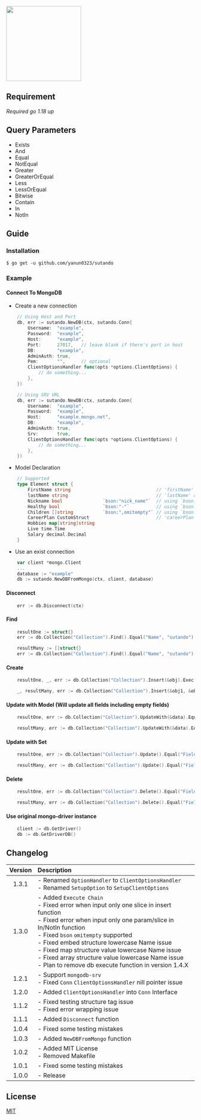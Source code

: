 <a href="."><img height="200" src="https://github.com/yanun0323/asset/blob/main/sutando.png?raw=true"></a>
## Requirement
*Required go 1.18 up*

## Query Parameters

- Exists
- And
- Equal
- NotEqual
- Greater
- GreaterOrEqual
- Less
- LessOrEqual
- Bitwise
- Contain
- In
- NotIn

## Guide

### Installation

```shell
$ go get -u github.com/yanun0323/sutando
```

### Example

#### Connect To MongoDB

- Create a new connection
```go
    // Using Host and Port
    db, err := sutando.NewDB(ctx, sutando.Conn{
        Username:  "example",
        Password:  "example",
        Host:      "example",
        Port:      27017,	// leave blank if there's port in host
        DB:        "example",
        AdminAuth: true,
        Pem:       "",		// optional
        ClientOptionsHandler func(opts *options.ClientOptions) {
            // do something...
        },
    })

    // Using SRV URL
    db, err := sutando.NewDB(ctx, sutando.Conn{
        Username:  "example",
        Password:  "example",
        Host:      "example.mongo.net",
        DB:        "example",
        AdminAuth: true,
        Srv:       true,
        ClientOptionsHandler func(opts *options.ClientOptions) {
            // do something...
        },
    })
```

- Model Declaration
```go
    // Supported
    type Element struct {
        FirstName string                                // 'firstName' as mongo db field key 
        lastName string                                 // 'lastName' as mongo db field key
        Nickname bool               `bson:"nick_name"`  // using `bson:"xxx"` tag to assign field key to 'xxx'
        Healthy bool                `bson:"-"`          // using `bson:"-"` tag to ignore this field
        Children []string           `bson:",omitempty"` // using `bson:",omitempty"` tag to ignore this field when it's empty
        CareerPlan CustomStruct                         // 'careerPlan' as mongo db field key  works
        Hobbies map[string]string
        Live time.Time
        Salary decimal.Decimal
    }
```

- Use an exist connection
```go
    var client *mongo.Client
    ...
    database := "example"
    db := sutando.NewDBFromMongo(ctx, client, database)

```

#### Disconnect
```go
    err := db.Disconnect(ctx)
```

#### Find
```go
    resultOne := struct{}
    err := db.Collection("Collection").Find().Equal("Name", "sutando").Greater("Number", 300).First().Exec(ctx, &resultOne)

    resultMany := []struct{}
    err := db.Collection("Collection").Find().Equal("Name", "sutando").Greater("Number", 300).Exec(ctx, &resultMany)
```
#### Create
```go
    resultOne, _, err := db.Collection("Collection").Insert(&obj).Exec(ctx)

    _, resultMany, err := db.Collection("Collection").Insert(&obj1, &obj2, &obj3).Exec(ctx)
```
    
#### Update with Model (Will update all fields including empty fields)
```go
    resultOne, err := db.Collection("Collection").UpdateWith(&data).Equal("Field", "sutando").First().Exec(su.ctx, false)

    resultMany, err := db.Collection("Collection").UpdateWith(&data).Equal("Field", "sutando").Exec(su.ctx, false)
```
#### Update with Set
```go
    resultOne, err := db.Collection("Collection").Update().Equal("Field", "sutando").First().Set("Field", "hello").Exec(su.ctx, false)

    resultMany, err := db.Collection("Collection").Update().Equal("Field", "sutando").Set("Field", "hello").Exec(su.ctx, false)
```
#### Delete
```go
    resultOne, err := db.Collection("Collection").Delete().Equal("Field", "sutando").First().Exec(su.ctx)

    resultMany, err := db.Collection("Collection").Delete().Equal("Field", "sutando").Exec(su.ctx)
```

#### Use original mongo-driver instance
```go
    client := db.GetDriver()
    db := db.GetDriverDB()
``` 

## Changelog

|Version|Description
|:-:|:-
|1.3.1| - Renamed `OptionHandler` to `ClientOptionsHandler` <br> - Renamed `SetupOption` to `SetupClientOptions`
|1.3.0| - Added `Execute Chain` <br> - Fixed error when input only one slice in insert function <br> - Fixed error when input only one param/slice in In/NotIn function <br> - Fixed `bson` `omitempty` supported <br> - Fixed embed structure lowercase Name issue <br> - Fixed map structure value lowercase Name issue <br> - Fixed array structure value lowercase Name issue <br> - Plan to remove db execute function in version 1.4.X
|1.2.1| - Support `mongodb-srv` <br> - Fixed `Conn` `ClientOptionsHandler` nill pointer issue
|1.2.0| - Added `ClientOptionsHandler` into `Conn` Interface
|1.1.2| - Fixed testing structure tag issue <br> - Fixed error wrapping issue
|1.1.1| - Added `Disconnect` function
|1.0.4| - Fixed some testing mistakes
|1.0.3| - Added `NewDBFromMongo` function
|1.0.2| - Added MIT License <br> - Removed Makefile
|1.0.1| - Fixed some testing mistakes
|1.0.0| - Release

## License

[MIT](https://github.com/yanun0323/sutando/blob/master/LICENSE)
